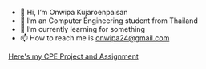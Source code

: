 - 👋 Hi, I’m Onwipa Kujaroenpaisan
- 👀 I’m an Computer Engineering student from Thailand
- 🌱 I’m currently learning for something
- 📫 How to reach me is onwipa24@gmail.com

[Here's my CPE Project and Assignment](https://github.com/onwk/cpe-kmutt.git)
